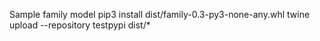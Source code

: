 
Sample family model 
pip3 install dist/family-0.3-py3-none-any.whl
twine upload --repository testpypi dist/*